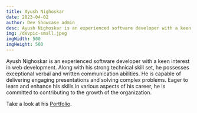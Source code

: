 ```yaml
---
title: Ayush Nighoskar
date: 2023-04-02
author: Dev Showcase admin
desc: Ayush Nighoskar is an experienced software developer with a keen interest in web development.
img: /devpic-small.jpeg
imgWidth: 500
imgHeight: 500
---
```


Ayush Nighoskar is an experienced software developer with a keen interest in web development. Along with his strong technical skill set, he possesses exceptional verbal and written communication abilities. He is capable of delivering engaging presentations and solving complex problems. Eager to learn and enhance his skills in various aspects of his career, he is committed to contributing to the growth of the organization.

Take a look at his [Portfolio](https://ayushn.netlify.app/).
